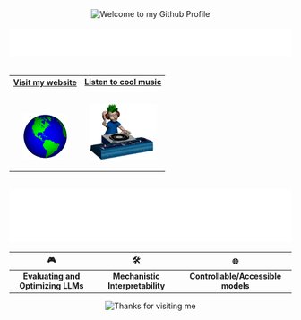 <!-- "Hero" Header -->
<div align="center">
  <img src="https://github.com/BrunnerLivio/brunnerlivio/blob/master/images/welcome.png?raw=true" style="max-width: 100%;" alt="Welcome to my Github Profile" />
  <br />
  <br />
  <img height="50" alt="My Name is Shubh and I like ML" src="images/personal_note.svg" />
  <br />
  <br />

</div>


<!-- Social -->
<table width="100%" align="center">
<tr>
<td align="center">
<a href="https://shubh-man007.github.io/mebew/">
<strong>Visit my website  </strong>
<br />
<br />
<br />

<p>
<img alt="Globe" height="80" src="images/globe.gif">
</a>
</p>
</td>

<td align="center">
<a href="https://open.spotify.com/playlist/6Nj2y7hOsSjjy8cBCTBNsR?si=97ff8d68d483496a">
<strong>Listen to cool music</strong>
<br />
<br />

<p>
<img height="100" alt="Music" src="images/music.gif"> 
</a>
</p>
</td>
</tr>
</table>

<br />

<!-- Interests Section -->  
<div align="center">
<img src="images/guestbook.svg">
</div>

<table align="center" style="width: 100%; border-spacing: 20px; text-align: center;">
    <thead>
        <tr>
            <th>🎮</th>
            <th>🛠️</th>
            <th>🌐</th>
        </tr>
    </thead>
    <tbody>
        <tr>
            <td><b>Evaluating and Optimizing LLMs</b></td>
            <td><b>Mechanistic Interpretability</b></td>
            <td><b>Controllable/Accessible models</b></td>
        </tr>
    </tbody>
</table>



<!--Footer-->
<div align="center">
<img height="120" alt="Thanks for visiting me" width="100%" src="https://raw.githubusercontent.com/BrunnerLivio/brunnerlivio/master/images/marquee.svg" />
<br />
</div>
